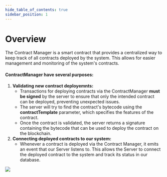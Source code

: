 ```yaml
---
hide_table_of_contents: true
sidebar_position: 1
---
```


# Overview

The Contract Manager is a smart contract that provides a centralized way to keep track of all contracts deployed by the system. This allows for easier management and monitoring of the system's contracts.

#### ContractManager have several purposes:
1. **Validating new contract deployemnts:**
    - Transactions for deploying contracts via the ContractManager **must be signed** by the server to ensure that only the intended contract can be deployed, preventing unexpected issues.
    - The server will try to find the contract's bytecode using the **contractTemplate** parameter, which specifies the features of the contract.
    - Once the contract is validated, the server returns a signature containing the bytecode that can be used to deploy the contract on the blockchain.
2. **Connecting deployed contracts to our system:**
    - Whenever a contract is deployed via the Contract Manager, it emits an event that our Server listens to. This allows the Server to connect the deployed contract to the system and track its status in our database.

![](/img/admin/miscellaneous/contract-manager/contract_manager_diagram.jpeg)
